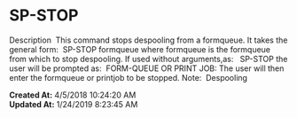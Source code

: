 # SP-STOP

Description  This command stops despooling from a formqueue. It takes the general form:  SP-STOP formqueue where formqueue is the formqueue from which to stop despooling. If used without arguments,as:   SP-STOP the user will be prompted as:  FORM-QUEUE OR PRINT JOB: The user will then enter the formqueue or printjob to be stopped. Note:  Despooling   

**Created At:** 4/5/2018 10:24:20 AM  
**Updated At:** 1/24/2019 8:23:45 AM  

